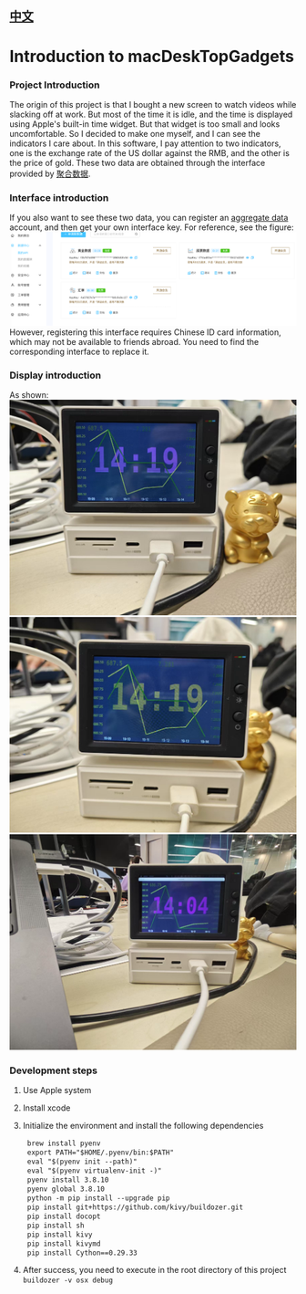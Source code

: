 ## [中文](doc/README_CH.md)
# Introduction to macDeskTopGadgets

### Project Introduction
The origin of this project is that I bought a new screen to watch videos while slacking off at work.
But most of the time it is idle, and the time is displayed using Apple's built-in time widget.
But that widget is too small and looks uncomfortable. So I decided to make one myself, and I can see the indicators I care about.
In this software, I pay attention to two indicators, one is the exchange rate of the US dollar against the RMB, and the other is the price of gold.
These two data are obtained through the interface provided by  [聚合数据](https://dashboard.juhe.cn/home).
### Interface introduction
If you also want to see these two data, you can register an [aggregate data](https://dashboard.juhe.cn/home) account,
and then get your own interface key. For reference, see the figure:
![interface.png](doc/interface.png)
However, registering this interface requires Chinese ID card information, which may not be available to friends abroad. You need to find the corresponding interface to replace it.

### Display introduction
As shown:
![img.png](doc/img.png)
![img_1.png](doc/img_1.png)
![img_2.png](doc/img_2.png)

### Development steps
1. Use Apple system
2. Install xcode
3. Initialize the environment and install the following dependencies
    
        brew install pyenv
        export PATH="$HOME/.pyenv/bin:$PATH"
        eval "$(pyenv init --path)"
        eval "$(pyenv virtualenv-init -)"
        pyenv install 3.8.10
        pyenv global 3.8.10
        python -m pip install --upgrade pip
        pip install git+https://github.com/kivy/buildozer.git
        pip install docopt
        pip install sh
        pip install kivy
        pip install kivymd
        pip install Cython==0.29.33
4. After success, you need to execute in the root directory of this project
`buildozer -v osx debug`
